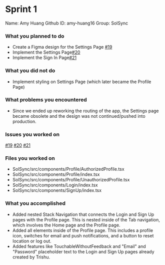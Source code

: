 # Sprint 1

Name: Amy Huang
Github ID: amy-huang16
Group: SolSync

### What you planned to do

- Create a Figma design for the Settings Page [#19](https://github.com/utk-cs340-fall22/SolSync/issues/19)
- Implement the Settings Page[#20](https://github.com/utk-cs340-fall22/SolSync/issues/20)
- Implement the Sign In Page[#21](https://github.com/utk-cs340-fall22/SolSync/issues/21)

### What you did not do

- Implement styling on Settings Page (which later became the Profile Page)

### What problems you encountered

- Since we ended up reworking the routing of the app, the Settings page became obsolete and the design was not continued/pushed into production. 

### Issues you worked on

[#19](https://github.com/utk-cs340-fall22/SolSync/issues/19)
[#20](https://github.com/utk-cs340-fall22/SolSync/issues/20)
[#21](https://github.com/utk-cs340-fall22/SolSync/issues/21)

### Files you worked on

- SolSync/src/components/Profile/AuthorizedProfile.tsx
- SolSync/src/components/Profile/index.tsx
- SolSync/src/components/Profile/UnauthorizedProfile.tsx
- SolSync/src/components/Login/index.tsx
- SolSync/src/components/SignUp/index.tsx

### What you accomplished

- Added nested Stack Navigation that connects the Login and Sign Up pages with the Profile page. This is nested inside of the Tab navigation, which involves the Home page and the Profile page.
- Added all elements inside of the Profile page. This includes a profile icon, switches for email and push notifications, and a button to reset location or log out.
- Added features like TouchableWithoutFeedback and "Email" and "Password" placeholder text to the Login and Sign Up pages already created by Trishu.
